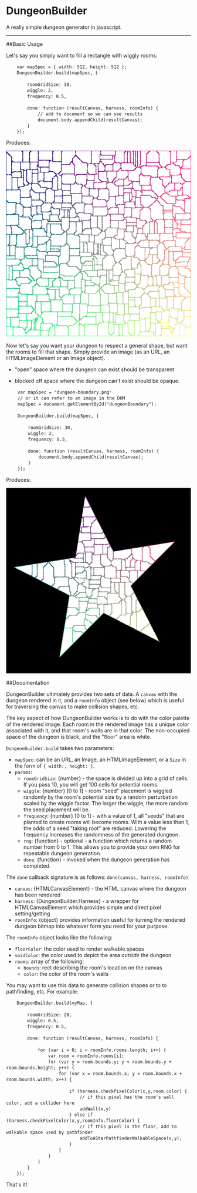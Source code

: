 # DungeonBuilder
A really simple dungeon generator in javascript.

---

##Basic Usage

Let's say you simply want to fill a rectangle with wiggly rooms:

		var mapSpec = { width: 512, height: 512 };
		DungeonBuilder.build(mapSpec, {

			roomGridSize: 30,
			wiggle: 2,
			frequency: 0.5,

			done: function (resultCanvas, harness, roomInfo) {
				// add to document so we can see results
				document.body.appendChild(resultCanvas);
			}
		});
		

Produces:

![Basic Grid](sample-fill-rect.png)

Now let's say you want your dungeon to respect a general shape, but want the rooms to fill that shape. Simply provide an image (as an URL, an HTMLImageElement or an Image object). 

 - "open" space where the dungeon can exist should be transparent
 - blocked off space where the dungeon can't exist should be opaque.
 
		var mapSpec = "dungeon-boundary.png'
		// or it can refer to an image in the DOM
		mapSpec = document.getElementById("dungeonBoundary"); 
		
		DungeonBuilder.build(mapSpec, {
		
			roomGridSize: 30,
			wiggle: 2,
			frequency: 0.5,
		
			done: function (resultCanvas, harness, roomInfo) {	
				document.body.appendChild(resultCanvas);
			}
		});

Produces:

![Star Dungeon](sample-star.png)

##Documentation

DungeonBuilder ultimately provides two sets of data. A `canvas` with the dungeon rendered in it, and a `roomInfo` object (see below) which is useful for traversing the canvas to make collision shapes, etc.

The key aspect of how DungeonBuilder works is to do with the color palette of the rendered image. Each room in the rendered image has a unique color associated with it, and that room's walls are in that color. The non-occupied space of the dungeon is black, and the "floor" area is white.

`DungeonBuilder.build` takes two parameters:

 - `mapSpec`: can be an URL, an Image, an HTMLImageElement, or a `Size` in the form of `{ width:, height: }`. 
 - `params`:
 	- `roomGridSize`: {number} - the space is divided up into a grid of cells. If you pass 10, you will get 100 cells for potential rooms.
 	 - `wiggle`: {number} [0 to 1] - room "seed" placement is wiggled randomly by the room's potential size by a random perturbation scaled by the wiggle factor. The larger the wiggle, the more random the seed placement will be.
 	 - `frequency`: {number} [0 to 1] - with a value of 1, all "seeds" that are planted to create rooms will become rooms. With a value less than 1, the odds of a seed "taking root" are reduced. Lowering the frequency increases the randomness of the generated dungeon.
 	 - `rng`: {function} - optional - a function which returns a random number from 0 to 1. This allows you to provide your own RNG for repeatable dungeon generation.
 	  - `done`: {function} - invoked when the dungeon generation has completed.
 	  
 	  
The `done` callback signature is as follows:
`done(canvas, harness, roomInfo)`

- `canvas`: {HTMLCanvasElement} - the HTML canvas where the dungeon has been rendered
- `harness`: {DungeonBuilder.Harness} - a wrapper for HTMLCanvasElement which provides simple and direct pixel setting/getting
- `roomInfo`: {object} provides information useful for turning the rendered dungeon bitmap into whatever form you need for your purpose.

The `roomInfo` object looks like the following:

 - `floorColor`: the color used to render walkable spaces
 - `voidColor`: the color used to depict the area *outside* the dungeon
 - `rooms`: array of the following:
 	- `bounds`: rect describing the room's location on the canvas
 	- `color`: the color of the room's walls
 		
 You may want to use this data to generate collision shapes or to to pathfinding, etc. For example:
 
 
		DungeonBuilder.build(myMap, {
		
			roomGridSize: 20,
			wiggle: 0.5,
			frequency: 0.5,
		
			done: function (resultCanvas, harness, roomInfo) {	

				for (var i = 0; i < roomInfo.rooms.length; i++) {
					var room = roomInfo.rooms[i];
					for (var y = room.bounds.y; y < room.bounds.y + room.bounds.height; y++) {
						for (var x = room.bounds.x; y < room.bounds.x + room.bounds.width; x++) {
												
							if (harness.checkPixelColor(x,y,room.color) {
								// if this pixel has the room's wall color, add a collider here
								addWall(x,y)
							} else if (harness.checkPixelColor(x,y,roomInfo.floorColor) {
								// if this pixel is the floor, add to walkable space used by pathfinder
								addToAStarPathfinderWalkableSpace(x,y);
							}
						}
					}
				}
			}
		}); 	
 
 That's it!
